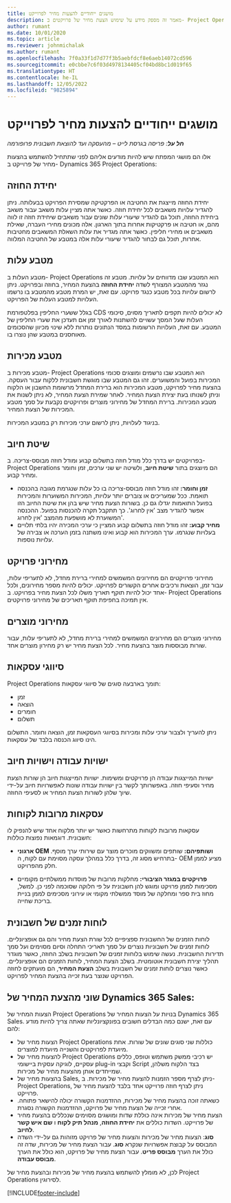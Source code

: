 ```yaml
---
title: מושגים ייחודיים להצעות מחיר לפרוייקט
description: מאמר זה מספק מידע על שימוש הצעת מחיר של פרויקטים ב- Project Operations.
author: rumant
ms.date: 10/01/2020
ms.topic: article
ms.reviewer: johnmichalak
ms.author: rumant
ms.openlocfilehash: 7f0a33f1d7d77f3b5aebfdcf8e6aeb14072cd596
ms.sourcegitcommit: e0cbbe7c6f03d4978134405cf04bd8bc1d019f65
ms.translationtype: HT
ms.contentlocale: he-IL
ms.lasthandoff: 12/05/2022
ms.locfileid: "9825894"
---
```

# <a name="concepts-unique-to-project-quotes"></a>מושגים ייחודיים להצעות מחיר לפרוייקט

_**חל על**: פריסה בגרסת לייט – מהעסקה ועד להוצאת חשבונית פרופורמה_


אלו הם מושגי המפתח שיש להיות מודעים אליהם לפני שתתחיל להשתמש בהצעות מחיר‬ של פרוייקט ב- Dynamics 365 Project Operations:

## <a name="contracting-unit"></a>יחידת החוזה

יחידת החוזה מייצגת את החטיבה או הפרקטיקה שמסירת הפרויקט בבעלותה. ניתן להגדיר עלויות משאבים לכל יחידת חוזה. כאשר אתה מציין עלות משאב עבור משאב ביחידת החוזה, תוכל גם להגדיר שיעורי עלות שונים עבור משאבים שיחידת חוזה זו לווה מהם, או חטיבה או פרקטיקות אחרות בתוך הארגון. אלה מכונים מחירי העברה, שאילת משאבים או מחירי חליפין. כאשר אתה מגדיר את עלות השאלת המשאבים מחטיבות אחרות, תוכל גם לבחור להגדיר שיעורי עלות אלה במטבע של החטיבה המלווה.

## <a name="cost-currency"></a>מטבע עלות

מטבע העלות ב- Project Operations הוא המטבע שבו מדווחים על עלויות. מטבע זה נגזר מהמטבע המצורף לשדה **יחידת החוזה** בהצעת המחיר, בחוזה ובפרויקט. ניתן לרשום עלויות בכל מטבע כנגד פרויקט. עם זאת, יש המרת מטבע מהמטבע בו נרשמו העלויות למטבע העלות של הפרויקט.

בגלל ששערי החליפין בפלטפורמת CDS לא יכולים להיות תקפים לתאריך מסוים, סיכומי העלות שעל המסך עשויים להשתנות לאורך זמן אם תעדכן את שערי החליפין של המטבע. עם זאת, העלויות הרשומות במסד הנתונים נותרות ללא שינוי מכיוון שהסכומים מאוחסנים במטבע שהן נוצרו בו.

## <a name="sales-currency"></a>מטבע מכירות

מטבע מכירות ב- Project Operations הוא המטבע שבו נרשמים ומוצגים סכומי המכירות בפועל והמשוערים. זהו גם המטבע שבו מוגשת חשבונית ללקוח עבור העסקה. בהצעת מחיר לפרויקט, מטבע המכירות הוא ברירת המחדל מרשומת החשבון או הלקוח וניתן לשנותו בעת יצירת הצעת המחיר. לאחר שמירת הצעת המחיר, לא ניתן לשנות את מטבע המכירות. ברירת המחדל של מחירוני מוצרים ופרויקטים נקבעת על סמך מטבע המכירות של הצעת המחיר.

בניגוד לעלויות, ניתן לרשום ערכי מכירות רק במטבע המכירות.

## <a name="billing-method"></a>שיטת חיוב

בפרויקטים יש בדרך כלל מודל חוזה בתשלום קבוע ומודל חוזה מבוסס-צריכה. ב- Project Operations הם מיוצגים בתור **שיטת חיוב**, ולשיטה יש שני ערכים, זמן וחומר ומחיר קבוע.

- **זמן וחומר:** זהו מודל חוזה מבוסס-צריכה בו כל עלות שנגרמת מגובה בהכנסה תואמת. ככל שמעריכים או צוברים יותר עלויות, המכירות המשוערות והמכירות בפועל התואמות יגדלו גם כן. בשורות הצעת מחיר שיש בהן את שיטת החיוב הזו אפשר להגדיר מצב 'אין לחרוג'. כך תתקבל תקרה להכנסות בפועל. ההכנסה המשוערת לא מושפעת מהמצב 'אין לחרוג'.
- **מחיר קבוע:** זהו מודל חוזה בתשלום קבוע המציין כי ערכי המכירה יהיו בלתי תלויים בעלויות שנגרמו. ערך המכירות הוא קבוע ואינו משתנה בזמן הערכה או צבירה של עלויות נוספות.

## <a name="project-price-lists"></a>מחירוני פרויקט

מחירוני פרויקטים הם מחירונים המשמשים למחירי ברירת מחדל, לא לתעריפי עלות, עבור זמן, הוצאות ורכיבים אחרים הקשורים לפרויקט. יכולים להיות מספר מחירונים, ולכל אחד יכול להיות תוקף תאריך משלו לכל הצעת מחיר בפרויקט. ב- Project Operations אין תמיכה בחפיפת תוקף תאריכים של מחירוני פרויקטים.

## <a name="product-price-lists"></a>מחירוני מוצרים

מחירוני מוצרים הם מחירונים המשמשים למחירי ברירת מחדל, לא לתעריפי עלות, עבור שורות מבוססות מוצר בהצעת מחיר. לכל הצעת מחיר יש רק מחירון מוצרים אחד.

## <a name="transaction-classes"></a>סיווגי עסקאות

Project Operations תומך בארבעה סוגים של סיווגי עסקאות:

- זמן
- הוצאה
- חומרים
- תשלום

ניתן להעריך ולצבור ערכי עלות ומכירות בסיווגי העסקאות זמן, הוצאה וחומר. התשלום הינו סיווג הכנסה בלבד של עסקאות.

## <a name="work-entities-and-billing-entities"></a>ישויות עבודה וישויות חיוב

ישויות המייצגות עבודה הן פרויקטים ומשימות. ישויות המייצגות חיוב הן שורות הצעת מחיר וסעיפי חוזה. באפשרותך לקשר בין ישויות עבודה שונות לאפשרויות חיוב על-ידי שיוך שלהן לשורות הצעת המחיר או לסעיפי החוזה.

## <a name="multi-customer-deals"></a>עסקאות מרובות לקוחות

עסקאות מרובות לקוחות מתרחשות כאשר יש יותר מלקוח אחד שיש להנפיק לו חשבונית. דוגמאות נפוצות כוללות:

- **ארגוני OEM ושותפיהם:** שותפים ומשווקים מוכרים מוצר עם שירותי ערך מוסף. בתרחיש מסוג זה, בדרך כלל במהלך עסקה מסוימת עם לקוח, ה- OEM מציע לממן חלק מהפרויקט. 

- **פרויקטים במגזר הציבורי:** מחלקות מרובות של מוסדות ממשלתיים מקומיים מסכימות לממן פרויקט ומוגש להן חשבונית על פי חלוקה שסוכמה לפני כן. למשל, מחוז בית ספר ומחלקה של מוסד ממשלתי מקומי או עירוני מסכימים לממן בניית בריכת שחייה.

## <a name="invoice-schedules"></a>לוחות זמנים של חשבונית

לוחות הזמנים של החשבונית ספציפיים לכל שורת הצעת מחיר והם גם אופציונליים. לוחות זמנים של חשבוניות נוצרים על סמך תאריכי התחלה וסיום מסוימים ועל סמך תדירות החשבונית. נעשה שימוש בלוחות זמנים של חשבוניות בשלב החוזה, כאשר מוגדר תהליך יצירת חשבונית אוטומטית. בשלב הצעת המחיר, לוחות הזמנים הם אופציונליים. כאשר נוצרים לוחות זמנים של חשבונית בשלב **הצעת המחיר**, הם מועתקים לחוזה הפרויקט שנוצר בעת זכייה בהצעת המחיר לפרויקט.

## <a name="changes-from-dynamics-365-sales-quote"></a>שוני מהצעת המחיר של Dynamics 365 Sales:

הצעות המחיר של Project Operations בנויות על הצעות המחיר של Dynamics 365 Sales. עם זאת, ישנם כמה הבדלים חשובים בפונקציונליות שאתה צריך להיות מודע להם:


- הצעות מחיר של Project Operations כוללות שני סוגים שונים של שורות. אחת מיועדת לפרויקטים והשנייה מיועדת למוצרים.
- להצעות מחיר של Project Operations יש רכיבי ממשק משתמש וטופס, כללים עסקיים, לוגיקה עסקית ביישומי plug-in וקבצי Script בצד הלקוח משלהן, שמייחדים אותן מהצעות מחיר של מכירות.
- בהצעות מחיר של Sales, ניתן לצרף מספר הזמנות להצעת מחיר של מכירות. ב- Project Operations, ניתן לצרף חוזה פרוייקט אחד בלבד להצעת מחיר של פרוייקט.
- כשאתה זוכה בהצעת מחיר של מכירות, ההזדמנות הקשורה יכולה להישאר פתוחה. אחרי זכייה של הצעת מחיר של פרויקט, ההזדמנות הקשורה נסגרת.
- הצעת מחיר של מכירות אינה כוללת שדות ומושגים מסוימים שנכללים בהצעת מחיר של פרוייקט. השדות כוללים את **יחידת החוזה**, **מנהל תיק לקוח** ו **שם איש קשר לחיוב**.  
- **סוג**: הצעות מחיר של מכירות והצעות מחיר של פרויקט מזוהות גם על-ידי השדה המבוסס על קבוצת אפשרויות שנקרא **סוג**. עבור הצעת מחיר של מכירות, שדה זה כולל את הערך **מבוסס פריט**. עבור הצעת מחיר של פרויקט, הוא כולל את הערך **מבוסס עבודה**.

לכן, לא מומלץ להשתמש בהצעת מחיר של מכירות ובהצעת מחיר של Project Operations לסירוגין.


[!INCLUDE[footer-include](../../includes/footer-banner.md)]
